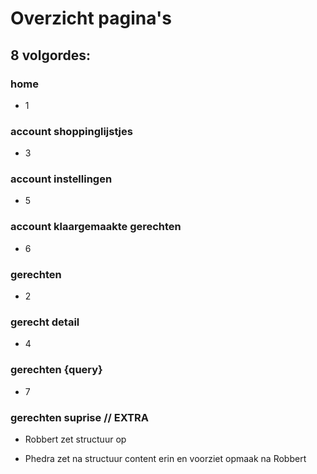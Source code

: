 # Overzicht pagina's

## 8 volgordes:

### home

- 1

### account shoppinglijstjes

- 3

### account instellingen

- 5

### account klaargemaakte gerechten

- 6

### gerechten

- 2

### gerecht detail

- 4

### gerechten {query}

- 7

### gerechten suprise // EXTRA

- Robbert zet structuur op

- Phedra zet na structuur content erin en voorziet opmaak na Robbert

